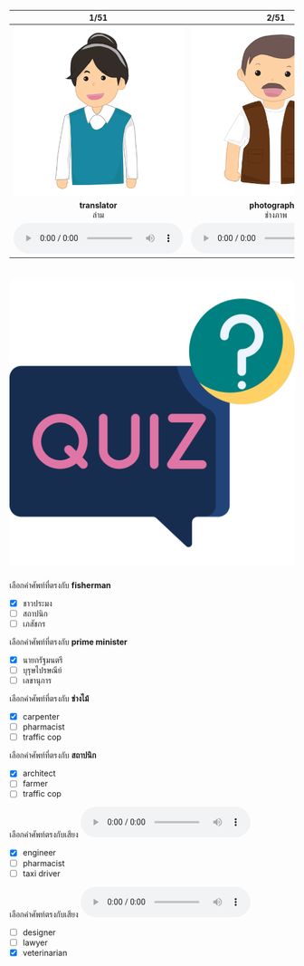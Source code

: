 <div class="carrousel">


|1/51|2/51|3/51|4/51|5/51|6/51|7/51|8/51|9/51|10/51|11/51|12/51|13/51|14/51|15/51|16/51|17/51|18/51|19/51|20/51|21/51|22/51|23/51|24/51|25/51|26/51|27/51|28/51|29/51|30/51|31/51|32/51|33/51|34/51|35/51|36/51|37/51|38/51|39/51|40/51|41/51|42/51|43/51|44/51|45/51|46/51|47/51|48/51|49/51|50/51|51/51|
| :----: | :----: | :----: | :----: | :----: | :----: | :----: | :----: | :----: | :----: | :----: | :----: | :----: | :----: | :----: | :----: | :----: | :----: | :----: | :----: | :----: | :----: | :----: | :----: | :----: | :----: | :----: | :----: | :----: | :----: | :----: | :----: | :----: | :----: | :----: | :----: | :----: | :----: | :----: | :----: | :----: | :----: | :----: | :----: | :----: | :----: | :----: | :----: | :----: | :----: | :----: |
|![](/media/img/occupations__translator.svg)|![](/media/img/occupations__photographer.svg)|![](/media/img/occupations__dancer.svg)|![](/media/img/occupations__cook.svg)|![](/media/img/occupations__receptionist.svg)|![](/media/img/occupations__model.svg)|![](/media/img/occupations__fisherman.svg)|![](/media/img/occupations__pharmacist.svg)|![](/media/img/occupations__steward.svg)|![](/media/img/occupations__artist.svg)|![](/media/img/occupations__teacher.svg)|![](/media/img/occupations__president.svg)|![](/media/img/occupations__waiter.svg)|![](/media/img/occupations__waitress.svg)|![](/media/img/occupations__bus&#x20;driver.svg)|![](/media/img/occupations__veterinarian.svg)|![](/media/img/occupations__building&#x20;contractor.svg)|![](/media/img/occupations__scientist.svg)|![](/media/img/occupations__actor.svg)|![](/media/img/occupations__traffic&#x20;cop.svg)|![](/media/img/occupations__guide.svg)|![](/media/img/occupations__pilot.svg)|![](/media/img/occupations__postman.svg)|![](/media/img/occupations__hairdresser.svg)|![](/media/img/occupations__farmer.svg)|![](/media/img/occupations__air&#x20;hostess.svg)|![](/media/img/occupations__lawyer.svg)|![](/media/img/occupations__taxi&#x20;driver.svg)|![](/media/img/occupations__programmer.svg)|![](/media/img/occupations__engineer.svg)|![](/media/img/occupations__architect.svg)|![](/media/img/occupations__secretary.svg)|![](/media/img/occupations__news&#x20;reporter.svg)|![](/media/img/occupations__soldier.svg)|![](/media/img/occupations__cashier.svg)|![](/media/img/occupations__nurse.svg)|![](/media/img/occupations__accountant.svg)|![](/media/img/occupations__musician.svg)|![](/media/img/occupations__prime&#x20;minister.svg)|![](/media/img/occupations__politician.svg)|![](/media/img/occupations__dentist.svg)|![](/media/img/occupations__designer.svg)|![](/media/img/occupations__singer.svg)|![](/media/img/occupations__judge.svg)|![](/media/img/occupations__gardener.svg)|![](/media/img/occupations__actress.svg)|![](/media/img/occupations__policeman.svg)|![](/media/img/occupations__seller.svg)|![](/media/img/occupations__carpenter.svg)|![](/media/img/occupations__astronaut.svg)|![](/media/img/occupations__doctor.svg)|
|**translator**<br>ล่าม|**photographer**<br>ช่างภาพ|**dancer**<br>นักเต้น|**cook**<br>พ่อครัว/แม่ครัว|**receptionist**<br>พนักงานต้อนรับ|**model**<br>นายแบบ/นางแบบ|**fisherman**<br>ชาวประมง|**pharmacist**<br>เภสัชกร|**steward**<br>พนักงานต้อนรับบนเครื่องบินผู้ชาย (สจ๊วต)|**artist**<br>ศิลปิน|**teacher**<br>คุณครู|**president**<br>ประธานาธิบดี|**waiter**<br>พนักงานเสริ์ฟชาย|**waitress**<br>พนักงานเสริ์ฟหญิง|**bus driver**<br>คนขับรถบัส|**veterinarian**<br>สัตวแพทย์|**building contractor**<br>ผู้รับเหมาก่อสร้าง|**scientist**<br>นักวิทยาศาสตร์|**actor**<br>นักแสดง|**traffic cop**<br>ตํารวจจราจร|**guide**<br>มัคคุเทศก์|**pilot**<br>นักบิน|**postman**<br>บุรุษไปรษณีย์|**hairdresser**<br>ช่างทําผม|**farmer**<br>เกษตรกร|**air hostess**<br>พนักงานต้อนรับบนเครื่องบินหญิง (แอร์โฮสเตส)|**lawyer**<br>ทนาย|**taxi driver**<br>คนขับแท็กซี่|**programmer**<br>โปรแกรมเมอร์|**engineer**<br>วิศวกร|**architect**<br>สถาปนิก|**secretary**<br>เลขานุการ|**news reporter**<br>นักข่าว|**soldier**<br>ทหาร|**cashier**<br>แคชเชียร์|**nurse**<br>พยาบาล|**accountant**<br>นักบัญชี|**musician**<br>นักดนตรี|**prime minister**<br>นายกรัฐมนตรี|**politician**<br>นักการเมือง|**dentist**<br>หมอฟัน|**designer**<br>นักออกแบบ|**singer**<br>นักร้อง|**judge**<br>ผู้พิพากษา|**gardener**<br>คนสวน|**actress**<br>นักแสดง|**policeman**<br>ตํารวจ|**seller**<br>พนักงานขาย|**carpenter**<br>ช่างไม้|**astronaut**<br>นักบินอวกาศ|**doctor**<br>หมอ|
|![](/media/audio/translator.mp3)|![](/media/audio/photographer.mp3)|![](/media/audio/dancer.mp3)|![](/media/audio/cook.mp3)|![](/media/audio/receptionist.mp3)|![](/media/audio/model.mp3)|![](/media/audio/fisherman.mp3)|![](/media/audio/pharmacist.mp3)|![](/media/audio/steward.mp3)|![](/media/audio/artist.mp3)|![](/media/audio/teacher.mp3)|![](/media/audio/president.mp3)|![](/media/audio/waiter.mp3)|![](/media/audio/waitress.mp3)|![](/media/audio/bus&#x20;driver.mp3)|![](/media/audio/veterinarian.mp3)|![](/media/audio/building&#x20;contractor.mp3)|![](/media/audio/scientist.mp3)|![](/media/audio/actor.mp3)|![](/media/audio/traffic&#x20;cop.mp3)|![](/media/audio/guide.mp3)|![](/media/audio/pilot.mp3)|![](/media/audio/postman.mp3)|![](/media/audio/hairdresser.mp3)|![](/media/audio/farmer.mp3)|![](/media/audio/air&#x20;hostess.mp3)|![](/media/audio/lawyer.mp3)|![](/media/audio/taxi&#x20;driver.mp3)|![](/media/audio/programmer.mp3)|![](/media/audio/engineer.mp3)|![](/media/audio/architect.mp3)|![](/media/audio/secretary.mp3)|![](/media/audio/news&#x20;reporter.mp3)|![](/media/audio/soldier.mp3)|![](/media/audio/cashier.mp3)|![](/media/audio/nurse.mp3)|![](/media/audio/accountant.mp3)|![](/media/audio/musician.mp3)|![](/media/audio/prime&#x20;minister.mp3)|![](/media/audio/politician.mp3)|![](/media/audio/dentist.mp3)|![](/media/audio/designer.mp3)|![](/media/audio/singer.mp3)|![](/media/audio/judge.mp3)|![](/media/audio/gardener.mp3)|![](/media/audio/actress.mp3)|![](/media/audio/policeman.mp3)|![](/media/audio/seller.mp3)|![](/media/audio/carpenter.mp3)|![](/media/audio/astronaut.mp3)|![](/media/audio/doctor.mp3)|

</div>



# ![icon](/media/icons/quiz.svg) 


 เลือกคำศัพท์ที่ตรงกับ **fisherman**
 - [x] ชาวประมง
 - [ ] สถาปนิก
 - [ ] เภสัชกร

 เลือกคำศัพท์ที่ตรงกับ **prime minister**
 - [x] นายกรัฐมนตรี
 - [ ] บุรุษไปรษณีย์
 - [ ] เลขานุการ

 เลือกคำศัพท์ที่ตรงกับ **ช่างไม้**
 - [x] carpenter
 - [ ] pharmacist
 - [ ] traffic cop

 เลือกคำศัพท์ที่ตรงกับ **สถาปนิก**
 - [x] architect
 - [ ] farmer
 - [ ] traffic cop

 เลือกคำศัพท์ตรงกับเสียง ![](/media/audio/engineer.mp3) 
 - [x] engineer
 - [ ] pharmacist
 - [ ] taxi driver

 เลือกคำศัพท์ตรงกับเสียง ![](/media/audio/veterinarian.mp3) 
 - [ ] designer
 - [ ] lawyer
 - [x] veterinarian
